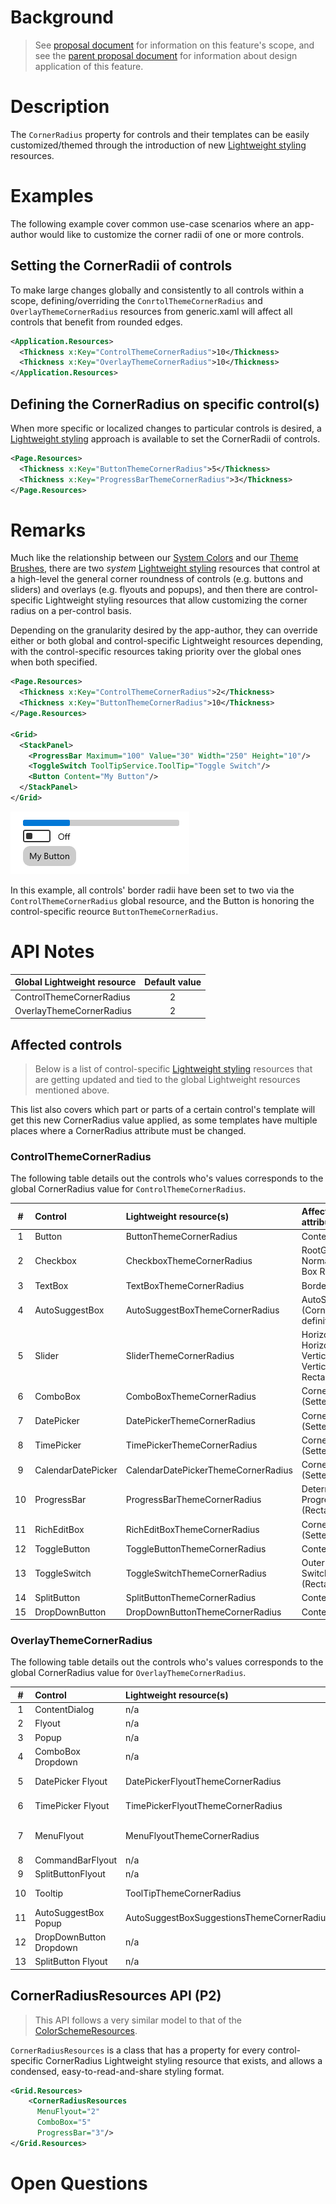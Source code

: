 <!-- The purpose of this spec is to describe a new feature and
its APIs that make up a new feature in WinUI. -->

<!-- There are two audiences for the spec. The first are people
that want to evaluate and give feedback on the API, as part of
the submission process.  When it's complete
it will be incorporated into the public documentation at
docs.microsoft.com (http://docs.microsoft.com/uwp/toolkits/winui/).
Hopefully we'll be able to copy it mostly verbatim.
So the second audience is everyone that reads there to learn how
and why to use this API. -->

# Background
<!-- Use this section to provide background context for the new API(s)
in this spec. -->

<!-- This section and the appendix are the only sections that likely
do not get copied to docs.microsoft.com; they're just an aid to reading this spec. -->

<!-- If you're modifying an existing API, included a link here to the
existing page(s) -->

<!-- For example, this section is a place to explain why you're adding this API rather than
modifying an existing API. -->

<!-- For example, this is a place to provide a brief explanation of some dependent
area, just explanation enough to understand this new API, rather than telling
the reader "go read 100 pages of background information posted at ...". -->

> See [proposal document](https://github.com/Microsoft/microsoft-ui-xaml/issues/684) for information on this feature's scope, and see the [parent proposal document](https://github.com/microsoft/microsoft-ui-xaml/issues/524) for information about design application of this feature.

# Description
<!-- Use this section to provide a brief description of the feature.-->
The ``CornerRadius`` property for controls and their templates can be easily customized/themed through the introduction of new [Lightweight styling](https://docs.microsoft.com/en-us/windows/uwp/design/controls-and-patterns/xaml-styles#lightweight-styling) resources.

# Examples
The following example cover common use-case scenarios where an app-author would like to customize the corner radii of one or more controls.

## Setting the CornerRadii of controls
To make large changes globally and consistently to all controls within a scope, defining/overriding the ``ConrtolThemeCornerRadius`` and ``OverlayThemeCornerRadius`` resources from generic.xaml will affect all controls that benefit from rounded edges.

``` xml
<Application.Resources>
  <Thickness x:Key="ControlThemeCornerRadius">10</Thickness>
  <Thickness x:Key="OverlayThemeCornerRadius">10</Thickness>
</Application.Resources>
```

## Defining the CornerRadius on specific control(s)
When more specific or localized changes to particular controls is desired, a [Lightweight styling](https://docs.microsoft.com/windows/uwp/design/controls-and-patterns/xaml-styles#lightweight-styling) approach is available to set the CornerRadii of controls.

``` xml
<Page.Resources>
  <Thickness x:Key="ButtonThemeCornerRadius">5</Thickness>
  <Thickness x:Key="ProgressBarThemeCornerRadius">3</Thickness>
</Page.Resources>
```

# Remarks
<!-- Explanation and guidance that doesn't fit into the Examples
section.  For example, see the Remarks for the MediaPlayerElement
(https://docs.microsoft.com/uwp/api/Windows.UI.Xaml.Controls.MediaPlayerElement#remarks). -->
Much like the relationship between our [System Colors](https://docs.microsoft.com/en-us/windows/uwp/design/style/color) and our [Theme Brushes](https://docs.microsoft.com/en-us/windows/uwp/design/controls-and-patterns/xaml-theme-resources#the-xaml-color-ramp-and-theme-dependent-brushes), there are two *system* [Lightweight styling](https://docs.microsoft.com/en-us/windows/uwp/design/controls-and-patterns/xaml-styles#lightweight-styling) resources that control at a high-level the general corner roundness of controls (e.g. buttons and sliders) and overlays (e.g. flyouts and popups), and then there are control-specific Lightweight styling resources that allow customizing the corner radius on a per-control basis.

Depending on the granularity desired by the app-author, they can override either or both global and control-specific Lightweight resources depending, with the control-specific resources taking priority over the global ones when both specified.

```xml
<Page.Resources>
  <Thickness x:Key="ControlThemeCornerRadius">2</Thickness>
  <Thickness x:Key="ButtonThemeCornerRadius">10</Thickness>
</Page.Resources>

<Grid>
  <StackPanel>
    <ProgressBar Maximum="100" Value="30" Width="250" Height="10"/>
    <ToggleSwitch ToolTipService.ToolTip="Toggle Switch"/>
    <Button Content="My Button"/>
  </StackPanel>
</Grid>
```

![Mixed resources cornerradius values](images/CornerRoundnessExample.png)

In this example, all controls' border radii have been set to two via the ``ControlThemeCornerRadius`` global resource, and the Button is honoring the control-specific reource ``ButtonThemeCornerRadius``.

# API Notes
<!-- Give a one or two line description of each API (type
and member), or at least the ones that aren't obvious
from their name.  These descriptions are what show up
in IntelliSense. -->

|Global Lightweight resource| Default value |
|:-|:-:|
| ControlThemeCornerRadius | 2 |
| OverlayThemeCornerRadius | 2 |

## Affected controls
>Below is a list of control-specific [Lightweight styling](https://docs.microsoft.com/windows/uwp/design/controls-and-patterns/xaml-styles#lightweight-styling) resources that are getting updated and tied to the global Lightweight resources mentioned above.

This list also covers which part or parts of a certain control's template will get this new CornerRadius value applied, as some templates have multiple places where a CornerRadius attribute must be changed.

### ControlThemeCornerRadius
The following table details out the controls who's values corresponds to the global CornerRadius value for ``ControlThemeCornerRadius``.

|#| Control | Lightweight resource(s) | Affected template attribute/style |
|:-:|:-|:-|:-|
|1| Button | ButtonThemeCornerRadius | ContentPresenter |
|2| Checkbox | CheckboxThemeCornerRadius | RootGrid (Grid), NormalRectangle (Checkbox Box Rectangle) |
|3| TextBox | TextBoxThemeCornerRadius | BorderElement (Border) |
|4| AutoSuggestBox | AutoSuggestBoxThemeCornerRadius | AutoSuggestBoxTextBoxStyle (CornerRadius Property definition) |
|5| Slider | SliderThemeCornerRadius | HorizontalTrackRect, HorizontalDecreaseRect, VerticalTrackRect, VerticalDecreaseRect (All Rectangles) |
|6| ComboBox | ComboBoxThemeCornerRadius | CornerRadius Property (Setter in Style) |
|7| DatePicker | DatePickerThemeCornerRadius | CornerRadius Property (Setter in Style) |
|8| TimePicker | TimePickerThemeCornerRadius | CornerRadius Property (Setter in Style) |
|9| CalendarDatePicker | CalendarDatePickerThemeCornerRadius | CornerRadius Property (Setter in Style) |
|10| ProgressBar | ProgressBarThemeCornerRadius | DeterminateRoot (Border) ProgressBarIndicator (Rectangle) |
|11| RichEditBox | RichEditBoxThemeCornerRadius | CornerRadius Property (Setter in Style) |
|12| ToggleButton | ToggleButtonThemeCornerRadius | ContentPresenter |
|13| ToggleSwitch | ToggleSwitchThemeCornerRadius | OuterBorder (Rectangle), SwitchKnobBounds (Rectangle) |
|14| SplitButton | SplitButtonThemeCornerRadius | ContentPresenter |
|15| DropDownButton | DropDownButtonThemeCornerRadius | ContentPresenter |

### OverlayThemeCornerRadius
The following table details out the controls who's values corresponds to the global CornerRadius value for ``OverlayThemeCornerRadius``.

|#| Control | Lightweight resource(s) | Affected template attribute/style |
|:-:|:-|:-|:-|
|1| ContentDialog | n/a | n/a |
|2| Flyout | n/a | n/a |
|3| Popup | n/a | n/a |
|4| ComboBox Dropdown | n/a | n/a |
|5| DatePicker Flyout | DatePickerFlyoutThemeCornerRadius | DatePickerFlyoutPresenter (CornerRadius property) |
|6| TimePicker Flyout | TimePickerFlyoutThemeCornerRadius | TimePickerFlyoutPresenter (CornerRadius property) |
|7| MenuFlyout | MenuFlyoutThemeCornerRadius | MenuFlyoutPresenter (DefaultMenuFlyoutPresenterStyle CornerRadius propery) |
|8| CommandBarFlyout | n/a | n/a |
|9| SplitButtonFlyout | n/a | n/a |
|10| Tooltip | ToolTipThemeCornerRadius| LayoutRoot (ContentPresenter CornerRadius property) |
|11| AutoSuggestBox Popup | AutoSuggestBoxSuggestionsThemeCornerRadius | SuggestionsContainer (Border) |
|12| DropDownButton Dropdown | n/a | n/a |
|13| SplitButton Flyout | n/a | n/a |

## CornerRadiusResources API (P2)
>This API follows a very similar model to that of the [ColorSchemeResources](https://docs.microsoft.com/en-us/windows/uwp/design/style/color#how-to-use-colorschemeresources).

``CornerRadiusResources`` is a class that has a property for every control-specific CornerRadius Lightweight styling resource that exists, and allows a condensed, easy-to-read-and-share styling format.

```xml
<Grid.Resources>
    <CornerRadiusResources
      MenuFlyout="2"
      ComboBox="5"
      ProgressBar="3"/>
</Grid.Resources>
```

# Open Questions
